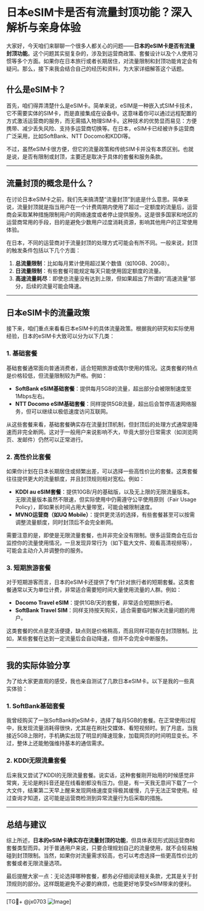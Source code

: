 # 日本eSIM卡是否有流量封顶功能？深入解析与亲身体验

大家好，今天咱们来聊聊一个很多人都关心的问题——**日本的eSIM卡是否有流量封顶功能**。这个问题其实挺复杂的，涉及到运营商政策、套餐设计以及个人使用习惯等多个方面。如果你在日本旅行或者长期居住，对流量限制和封顶功能肯定会有疑问。那么，接下来我会结合自己的经历和资料，为大家详细解答这个话题。

## 什么是eSIM卡？

首先，咱们得弄清楚什么是eSIM卡。简单来说，eSIM是一种嵌入式SIM卡技术，它不需要实体的SIM卡，而是直接集成在设备中。这意味着你可以通过远程配置的方式激活运营商的服务，而无需插入物理SIM卡。这种技术的优势显而易见：方便携带、减少丢失风险、支持多运营商切换等。在日本，eSIM卡已经被许多运营商广泛采用，比如SoftBank、NTT Docomo和KDDI等。

不过，虽然eSIM卡很方便，但它的流量政策和传统SIM卡并没有本质区别。也就是说，是否有限制或封顶，主要还是取决于具体的套餐和服务条款。

---

## 流量封顶的概念是什么？

在讨论日本eSIM卡之前，我们先来搞清楚“流量封顶”到底是什么意思。简单来说，流量封顶就是指当用户在一个计费周期内使用了超过一定额度的流量后，运营商会采取某种措施限制用户的网络速度或者停止提供服务。这是很多国家和地区的运营商常用的手段，目的是避免少数用户过度消耗资源，影响其他用户的正常使用体验。

在日本，不同的运营商对于流量封顶的处理方式可能会有所不同。一般来说，封顶的触发条件包括以下几个方面：

1. **总流量限制**：比如每月累计使用超过某个数值（如10GB、20GB）。
2. **日流量限制**：有些套餐可能规定每天只能使用固定额度的流量。
3. **高速流量耗尽**：即使总流量没有达到上限，但如果超出了所谓的“高速流量”部分，后续的流量可能会降速。

---

## 日本eSIM卡的流量政策

接下来，咱们重点来看看日本eSIM卡的具体流量政策。根据我的研究和实际使用经验，日本的eSIM卡大致可以分为以下几类：

### 1. **基础套餐**
基础套餐通常面向普通消费者，适合短期旅游或偶尔使用的情况。这类套餐的特点是价格较低，但流量限制较为严格。例如：

- **SoftBank eSIM基础套餐**：提供每月5GB的流量，超出部分会被限制速度至1Mbps左右。
- **NTT Docomo eSIM基础套餐**：同样提供5GB流量，超出后会暂停高速网络服务，但可以继续以极低速度访问互联网。

从这些套餐来看，基础套餐确实存在流量封顶机制，但封顶后的处理方式通常是降速而非完全断网。这对于一般用户来说影响不大，毕竟大部分日常需求（如浏览网页、发邮件）仍然可以正常进行。

### 2. **高性价比套餐**
如果你计划在日本长期居住或频繁出差，可以选择一些高性价比的套餐。这类套餐往往提供更大的流量额度，并且封顶规则相对宽松。例如：

- **KDDI au eSIM套餐**：提供10GB/月的基础版，以及无上限的无限流量版本。无限流量版本虽然不限速，但实际使用中仍需遵守公平使用原则（Fair Usage Policy），即如果长时间占用大量带宽，可能会被限制速度。
- **MVNO运营商（如UQ Mobile）**：提供更灵活的选择，有些套餐甚至可以按需调整流量额度，同时封顶后不会完全断网。

需要注意的是，即使是无限流量套餐，也并非完全没有限制。很多运营商会在后台监控你的流量使用情况，一旦发现异常行为（如下载大文件、观看高清视频等），可能会主动介入并调整你的服务。

### 3. **短期旅游套餐**
对于短期游客而言，日本的eSIM卡还提供了专门针对旅行者的短期套餐。这类套餐通常以天为单位计费，非常适合需要短时间大量使用流量的人群。例如：

- **Docomo Travel eSIM**：提供1GB/天的套餐，非常适合短期旅行者。
- **SoftBank Travel SIM**：同样支持按天购买，适合需要临时解决流量问题的用户。

这类套餐的优点是灵活便捷，缺点则是价格稍高，而且同样可能存在封顶限制。比如，某些套餐在达到一定流量后会自动降速，但并不会完全中断服务。

---

## 我的实际体验分享

为了给大家更直观的感受，我也亲自测试了几款日本eSIM卡。以下是我的一些真实体验：

### 1. SoftBank基础套餐
我曾经购买了一张SoftBank的eSIM卡，选择了每月5GB的套餐。在正常使用过程中，我发现流量消耗得很快，尤其是在刷社交媒体、看短视频时。到了月底，当我接近5GB上限时，手机确实出现了明显的降速现象，加载网页的时间明显变长。不过，整体上还能勉强维持基本的通信需求。

### 2. KDDI无限流量套餐
后来我又尝试了KDDI的无限流量套餐。说实话，这种套餐刚开始用的时候感觉非常爽，无论是刷抖音还是在线看剧都没有压力。但是，有一天我无意间下载了一个大文件，结果第二天早上醒来发现网络速度变得极其缓慢，几乎无法正常使用。经过查询才知道，这可能是运营商检测到异常流量行为后采取的措施。

---

## 总结与建议

综上所述，**日本的eSIM卡确实存在流量封顶的功能**，但具体表现形式因运营商和套餐类型而异。对于普通用户来说，只要合理规划自己的流量使用，就不会轻易触碰到封顶限制。当然，如果你对流量需求较高，也可以考虑选择一些更高性价比的套餐或者无限流量选项。

最后提醒大家一点：无论选择哪种套餐，都务必仔细阅读相关条款，尤其是关于封顶规则的部分。这样既能避免不必要的麻烦，也能更好地享受eSIM带来的便利。

---

[TG💪+ @jx0703 ![Image](https://github.com/user-attachments/assets/dbca1d08-cadb-493c-b0ec-ad6f7a83f270)]